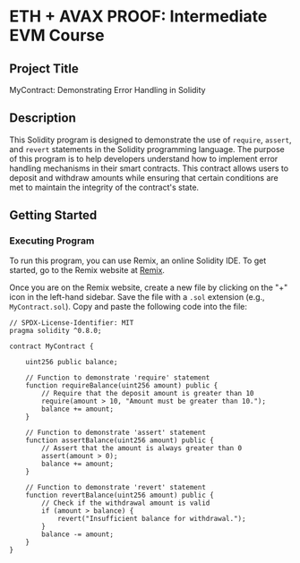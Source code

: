 # ETH + AVAX PROOF: Intermediate EVM Course

## Project Title
MyContract: Demonstrating Error Handling in Solidity

## Description
This Solidity program is designed to demonstrate the use of `require`, `assert`, and `revert` statements in the Solidity programming language. The purpose of this program is to help developers understand how to implement error handling mechanisms in their smart contracts. This contract allows users to deposit and withdraw amounts while ensuring that certain conditions are met to maintain the integrity of the contract's state.

## Getting Started

### Executing Program
To run this program, you can use Remix, an online Solidity IDE. To get started, go to the Remix website at [Remix](https://remix.ethereum.org/).

Once you are on the Remix website, create a new file by clicking on the "+" icon in the left-hand sidebar. Save the file with a `.sol` extension (e.g., `MyContract.sol`). Copy and paste the following code into the file:

```solidity
// SPDX-License-Identifier: MIT
pragma solidity ^0.8.0;

contract MyContract {
    
    uint256 public balance;
    
    // Function to demonstrate 'require' statement
    function requireBalance(uint256 amount) public {
        // Require that the deposit amount is greater than 10
        require(amount > 10, "Amount must be greater than 10.");
        balance += amount;
    }
    
    // Function to demonstrate 'assert' statement
    function assertBalance(uint256 amount) public {
        // Assert that the amount is always greater than 0
        assert(amount > 0);
        balance += amount;
    }
    
    // Function to demonstrate 'revert' statement
    function revertBalance(uint256 amount) public {
        // Check if the withdrawal amount is valid
        if (amount > balance) {
            revert("Insufficient balance for withdrawal.");
        }
        balance -= amount;
    }
}
